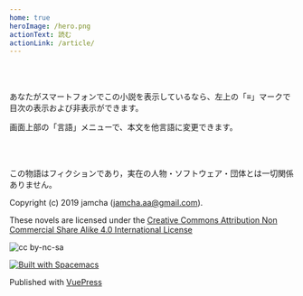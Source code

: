 ```yaml
---
home: true
heroImage: /hero.png
actionText: 読む
actionLink: /article/
---
```


<br>
<br>

あなたがスマートフォンでこの小説を表示しているなら、左上の「≡」マークで目次の表示および非表示ができます。

画面上部の「言語」メニューで、本文を他言語に変更できます。

<br>
<br>

この物語はフィクションであり，実在の人物・ソフトウェア・団体とは一切関係ありません。

Copyright (c) 2019 jamcha (jamcha.aa@gmail.com).  

These novels are licensed under the [Creative Commons Attribution Non Commercial Share Alike 4.0 International License](https://creativecommons.org/licenses/by-nc-sa/4.0/deed)  

![cc by-nc-sa](https://i.creativecommons.org/l/by-nc-sa/4.0/88x31.png)  

[![Built with Spacemacs](https://cdn.rawgit.com/syl20bnr/spacemacs/442d025779da2f62fc86c2082703697714db6514/assets/spacemacs-badge.svg)](http://spacemacs.org)

Published with [VuePress](https://vuepress.vuejs.org/)
